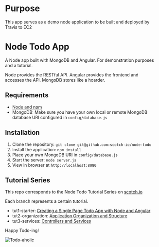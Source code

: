 # Purpose

This app serves as a demo node application to be built and deployed by Travis to EC2

# Node Todo App

A Node app built with MongoDB and Angular. For demonstration purposes and a tutorial.

Node provides the RESTful API. Angular provides the frontend and accesses the API. MongoDB stores like a hoarder.

## Requirements

- [Node and npm](http://nodejs.org)
- MongoDB: Make sure you have your own local or remote MongoDB database URI configured in `config/database.js`

## Installation

1. Clone the repository: `git clone git@github.com:scotch-io/node-todo`
2. Install the application: `npm install`
3. Place your own MongoDB URI in `config/database.js`
3. Start the server: `node server.js`
4. View in browser at `http://localhost:8080`

## Tutorial Series

This repo corresponds to the Node Todo Tutorial Series on [scotch.io](http://scotch.io)

Each branch represents a certain tutorial.
- tut1-starter: [Creating a Single Page Todo App with Node and Angular](https://scotch.io/tutorials/creating-a-single-page-todo-app-with-node-and-angular)
- tut2-organization: [Application Organization and Structure](https://scotch.io/tutorials/node-and-angular-to-do-app-application-organization-and-structure)
- tut3-services: [Controllers and Services](https://scotch.io/tutorials/node-and-angular-to-do-app-controllers-and-services)

Happy Todo-ing!

![Todo-aholic](http://i.imgur.com/ikyqgrn.png)
